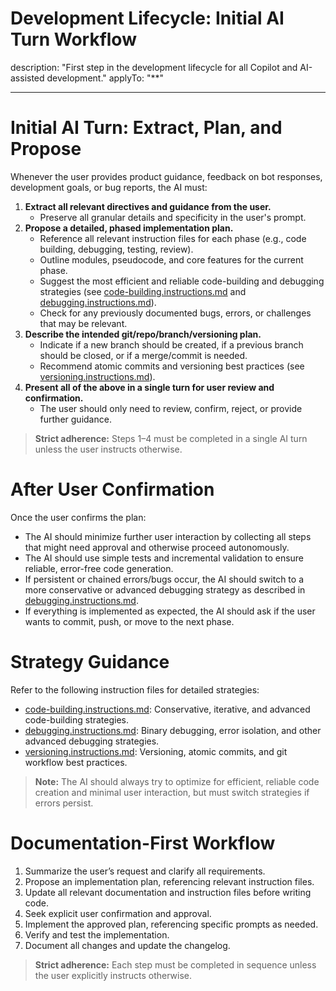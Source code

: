 # Development Lifecycle: Initial AI Turn Workflow

description: "First step in the development lifecycle for all Copilot and AI-assisted development."
applyTo: "\*\*"

---

# Initial AI Turn: Extract, Plan, and Propose

Whenever the user provides product guidance, feedback on bot responses, development goals, or bug reports, the AI must:

1. **Extract all relevant directives and guidance from the user.**
   - Preserve all granular details and specificity in the user's prompt.
2. **Propose a detailed, phased implementation plan.**
   - Reference all relevant instruction files for each phase (e.g., code building, debugging, testing, review).
   - Outline modules, pseudocode, and core features for the current phase.
   - Suggest the most efficient and reliable code-building and debugging strategies (see [code-building.instructions.md](./code-building.instructions.md) and [debugging.instructions.md](./debugging.instructions.md)).
   - Check for any previously documented bugs, errors, or challenges that may be relevant.
3. **Describe the intended git/repo/branch/versioning plan.**
   - Indicate if a new branch should be created, if a previous branch should be closed, or if a merge/commit is needed.
   - Recommend atomic commits and versioning best practices (see [versioning.instructions.md](./versioning.instructions.md)).
4. **Present all of the above in a single turn for user review and confirmation.**
   - The user should only need to review, confirm, reject, or provide further guidance.

> **Strict adherence:** Steps 1–4 must be completed in a single AI turn unless the user instructs otherwise.

# After User Confirmation

Once the user confirms the plan:

- The AI should minimize further user interaction by collecting all steps that might need approval and otherwise proceed autonomously.
- The AI should use simple tests and incremental validation to ensure reliable, error-free code generation.
- If persistent or chained errors/bugs occur, the AI should switch to a more conservative or advanced debugging strategy as described in [debugging.instructions.md](./debugging.instructions.md).
- If everything is implemented as expected, the AI should ask if the user wants to commit, push, or move to the next phase.

# Strategy Guidance

Refer to the following instruction files for detailed strategies:

- [code-building.instructions.md](./code-building.instructions.md): Conservative, iterative, and advanced code-building strategies.
- [debugging.instructions.md](./debugging.instructions.md): Binary debugging, error isolation, and other advanced debugging strategies.
- [versioning.instructions.md](./versioning.instructions.md): Versioning, atomic commits, and git workflow best practices.

> **Note:** The AI should always try to optimize for efficient, reliable code creation and minimal user interaction, but must switch strategies if errors persist.

# Documentation-First Workflow

1. Summarize the user’s request and clarify all requirements.
2. Propose an implementation plan, referencing relevant instruction files.
3. Update all relevant documentation and instruction files before writing code.
4. Seek explicit user confirmation and approval.
5. Implement the approved plan, referencing specific prompts as needed.
6. Verify and test the implementation.
7. Document all changes and update the changelog.

> **Strict adherence:** Each step must be completed in sequence unless the user explicitly instructs otherwise.
